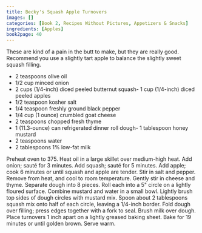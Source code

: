 ```yaml
---
title: Becky's Squash Apple Turnovers
images: []
categories: [Book 2, Recipes Without Pictures, Appetizers & Snacks]
ingredients: [Apples]
book2page: 40
---
```


These are kind of a pain in the butt to make, but they are really good. Recommend you use a slightly tart apple to balance the slightly sweet squash filling. 

- 2 teaspoons olive oil
- 1/2 cup minced onion
- 2 cups (1/4-inch) diced peeled butternut squash- 1 cup (1/4-inch) diced peeled apples
- 1/2 teaspoon kosher salt
- 1/4 teaspoon freshly ground black pepper
- 1/4 cup (1 ounce) crumbled goat cheese
- 2 teaspoons chopped fresh thyme
- 1 (11.3-ounce) can refrigerated dinner roll dough- 1 tablespoon honey mustard
- 2 teaspoons water
- 2 tablespoons 1% low-fat milk

Preheat oven to 375. Heat oil in a large skillet over medium-high heat. Add onion; sauté for 3 minutes. Add squash; sauté for 5 minutes. Add apple; cook 6 minutes or until squash and apple are tender. Stir in salt and pepper. Remove from heat, and cool to room temperature. Gently stir in cheese and thyme. Separate dough into 8 pieces. Roll each into a 5" circle on a lightly floured surface. Combine mustard and water in a small bowl. Lightly brush top sides of dough circles with mustard mix. Spoon about 2 tablespoons squash mix onto half of each circle, leaving a 1/4-inch border. Fold dough over filling; press edges together with a fork to seal. Brush milk over dough. Place turnovers 1 inch apart on a lightly greased baking sheet. Bake for 19 minutes or until golden brown. Serve warm.